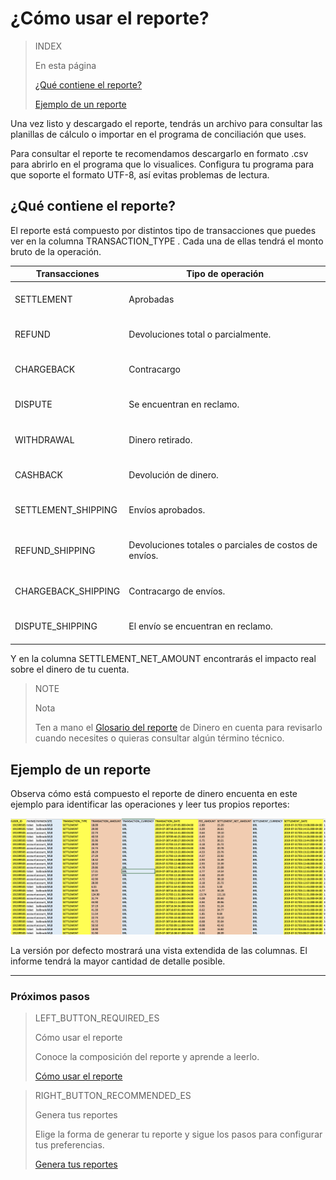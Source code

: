 # ¿Cómo usar el reporte?


> INDEX
>
> En esta página
>
> [¿Qué contiene el reporte?](#bookmark_¿qué_contiene_el_reporte?)
>
> [Ejemplo de un reporte](#bookmark_ejemplo_de_un_reporte)


Una vez listo y descargado el reporte, tendrás un archivo para consultar las planillas de cálculo o importar en el programa de conciliación que uses.

Para consultar el reporte te recomendamos descargarlo en formato .csv para abrirlo en el programa que lo visualices. Configura tu programa para que soporte el formato UTF-8, así evitas problemas de lectura. 

## ¿Qué contiene el reporte?

El reporte está compuesto por distintos tipo de transacciones que puedes ver en la columna TRANSACTION_TYPE . Cada una de ellas tendrá el monto bruto de la operación.

| Transacciones | Tipo de operación |
| --- | --- |
| SETTLEMENT |<br/> Aprobadas<br/><br/>|
| REFUND |<br/> Devoluciones total o parcialmente.<br/><br/> |
| CHARGEBACK | <br/>Contracargo<br/><br/> |
| DISPUTE |<br/> Se encuentran en reclamo.<br/><br/>|
| WITHDRAWAL | <br/>Dinero retirado.<br/><br/>|
| CASHBACK | <br/> Devolución de dinero.<br/><br/> |
| SETTLEMENT_SHIPPING | <br/> Envíos aprobados.<br/><br/> |
| REFUND_SHIPPING | <br/> Devoluciones totales o parciales de costos de envíos.<br/><br/> |
| CHARGEBACK_SHIPPING | <br/> Contracargo de envíos.<br/><br/> |
| DISPUTE_SHIPPING | <br/> El envío se encuentran en reclamo.<br/><br/> |


Y en la columna SETTLEMENT_NET_AMOUNT encontrarás el impacto real sobre el dinero de tu cuenta.

> NOTE
>
> Nota
>
> Ten a mano el [Glosario del reporte](https://www.mercadopago.com.ar/developers/es/guides/manage-account/account-money/glossary/) de Dinero en cuenta para revisarlo cuando necesites o quieras consultar algún término técnico.

## Ejemplo de un reporte

Observa cómo está compuesto el reporte de dinero encuenta en este ejemplo para identificar las operaciones y leer tus propios reportes:

![Reporte de dinero en cuenta Ejemplos Mercado Pago](/images/manage-account/reports/example-settlement-es.png)

La versión por defecto mostrará una vista extendida de las columnas. El informe tendrá la mayor cantidad de detalle posible.

<hr/>

### Próximos pasos

> LEFT_BUTTON_REQUIRED_ES
>
> Cómo usar el reporte          
>
> Conoce la composición del reporte y aprende a leerlo.
>
> [Cómo usar el reporte](https://www.mercadopago.com.ar/developers/es/guides/manage-account/account-money/how-to-use/)

> RIGHT_BUTTON_RECOMMENDED_ES
>
> Genera tus reportes
>
> Elige la forma de generar tu reporte y sigue los pasos para configurar tus preferencias.
>
> [Genera tus reportes](https://www.mercadopago.com.ar/developers/es/guides/manage-account/account-money/generate/)

